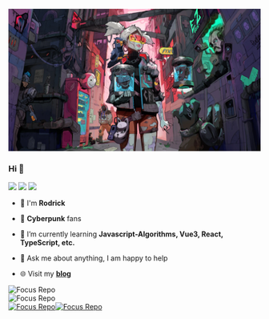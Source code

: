 ![image-20201123182817456](public/16618-wallhaven-rd3wrq.webp)

### Hi  👋

[![](https://badgen.net/badge/blog/檐上有月☽/?icon=sourcegraph&color=FFC83D)](https://rodrick.cn) [![](https://badgen.net/badge/github/Rodrick278/?icon=github&color=blue&label)](https://github.com/rodrick278/) [![](https://badgen.net/badge/yuque/yuque/?icon=telegram&color=34CE7B&label)](https://www.yuque.com/rodrick-miz0p)

- 🔭 I'm **Rodrick**

- 🦾 **Cyberpunk** fans

- 🌱 I’m currently learning  **Javascript-Algorithms, Vue3, React, TypeScript, etc.**

- 💬 Ask me about anything, I am happy to help

- 🌐 Visit my **[blog](https://rodrick.cn/)**

  

![Focus Repo](https://github-readme-stats.anuraghazra1.vercel.app/api/top-langs/?username=rodrick278&layout=compact&bg_color=30,e96443,904e95&title_color=fff&text_color=fff)<br/>
![Focus Repo](https://github-readme-stats.vercel.app/api?username=rodrick278&layout=compact&bg_color=30,e96443,904e95&title_color=fff&text_color=fff&show_icons=false&hide=prs,contribs)<br/>
[![Focus Repo](https://github-readme-stats.vercel.app/api/pin/?username=rodrick278&repo=rodrick278.github.io&show_owner=true&layout=compact&bg_color=30,e96443,904e95&title_color=fff&text_color=fff)](https://github.com/rodrick278/rodrick278.github.io)[![Focus Repo](https://github-readme-stats.vercel.app/api/pin/?username=rodrick278&repo=Mall&show_owner=true&layout=compact&bg_color=30,e96443,904e95&title_color=fff&text_color=fff)](https://github.com/rodrick278/Mall)
